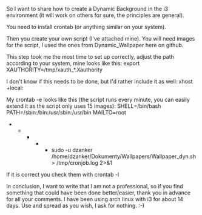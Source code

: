 So I want to share how to create a Dynamic Background in the i3 environment (it will work on others for sure, the principles are general).

You need to install crontab (or anything similar on your system).

Then you create your own script (I've attached mine).
You will need images for the script, I used the ones from Dynamic_Wallpaper here on github.

This step took me the most time to set up correctly, adjust the path according to your system, mine looks like this:
export XAUTHORITY=/tmp/xauth_*.Xauthority

I don't know if this needs to be done, but I'd rather include it as well:
xhost +local:

My crontab -e looks like this (the script runs every minute, you can easily extend it as the script only uses 15 images):
SHELL=/bin/bash
PATH=/sbin:/bin:/usr/sbin:/usr/bin
MAILTO=root
* * * * * sudo -u dzanker /home/dzanker/Dokumenty/Wallpapers/Wallpaper_dyn.sh > /tmp/cronjob.log 2>&1

If it is correct you check them with crontab -l

In conclusion, I want to write that I am not a professional, so if you find something that could have been done better/easier, thank you in advance for all your comments. I have been using arch linux with i3 for about 14 days. Use and spread as you wish, I ask for nothing. :-)
